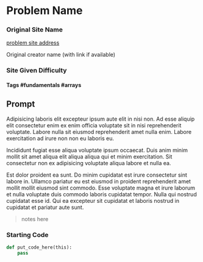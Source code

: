 # Problem Name

### Original Site Name
[problem site address](https://bostonc.dev)

Original creator name (with link if available)
### Site Given Difficulty
#### Tags #fundamentals #arrays

## Prompt 

Adipisicing laboris elit excepteur ipsum aute elit in nisi non. Ad esse aliquip elit consectetur enim ex enim officia voluptate sit in nisi reprehenderit voluptate. Labore nulla sit eiusmod reprehenderit amet nulla enim. Labore exercitation ad irure non non eu laboris eu.

Incididunt fugiat esse aliqua voluptate ipsum occaecat. Duis anim minim mollit sit amet aliqua elit aliqua aliqua qui et minim exercitation. Sit consectetur non ex adipisicing voluptate aliqua labore et nulla ea.

Est dolor proident ea sunt. Do minim cupidatat est irure consectetur sint labore in. Ullamco pariatur eu est eiusmod in proident reprehenderit amet mollit mollit eiusmod sint commodo. Esse voluptate magna et irure laborum et nulla voluptate duis commodo laboris cupidatat tempor. Nulla qui nostrud cupidatat esse id. Qui ea excepteur sit cupidatat et laboris nostrud in cupidatat et pariatur aute sunt.


> notes here

### Starting Code

``` python
def put_code_here(this):
    pass
```